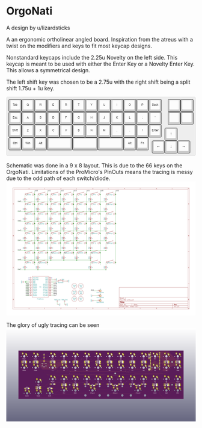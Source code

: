 # OrgoNati

A design by u/lizardsticks

A an ergonomic ortholinear angled board. Inspiration from the atreus with a twist on the modifiers and keys to fit most keycap designs. <br /> 

Nonstandard keycaps include the 2.25u Novelty on the left side. This keycap is meant to be used with either the Enter Key or a Novelty Enter Key. This allows a symmetrical design.

The left shift key was chosen to be a 2.75u with the right shift being a split shift 1.75u + 1u key.

![alt text](https://raw.githubusercontent.com/noredlace/FiftyOrtho1800/master/kle/fifty1800%20kle.png)



Schematic was done in a 9 x 8 layout. This is due to the 66 keys on the OrgoNati. Limitations of the ProMicro's PinOuts means the tracing is messy due to the odd path of each switch/diode. <br />
![alt text](https://raw.githubusercontent.com/noredlace/FiftyOrtho1800/master/schematic/fifty%20ortho%20image.png)

The glory of ugly tracing can be seen
![alt text](https://raw.githubusercontent.com/noredlace/FiftyOrtho1800/master/pcb/fifty%20ortho%20bottom.png)
